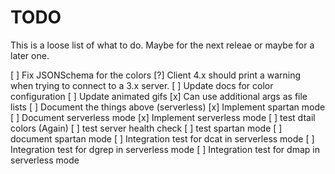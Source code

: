TODO
====

This is a loose list of what to do. Maybe for the next releae or maybe for a later one.

[ ] Fix JSONSchema for the colors
[?] Client 4.x should print a warning when trying to connect to a 3.x server.
[ ] Update docs for color configuration
[ ] Update animated gifs
[x] Can use additional args as file lists
[ ] Document the things above (serverless)
[x] Implement spartan mode
[ ] Document serverless mode
[x] Implement serverless mode
[ ] test dtail colors (Again)
[ ] test server health check
[ ] test spartan mode
[ ] document spartan mode
[ ] Integration test for dcat in serverless mode
[ ] Integration test for dgrep in serverless mode
[ ] Integration test for dmap in serverless mode
